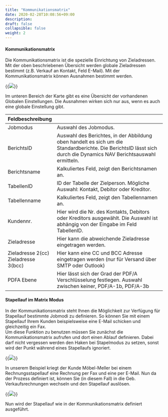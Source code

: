 ```yaml
---
title: "Kommunikationsmatrix"
date: 2020-02-28T10:08:56+09:00
description: 
draft: false
collapsible: false
weight: 2
---
```


#### Kommunikationsmatrix
Die Kommunikationsmatrix ist die spezielle Einrichtung von Zieladressen. Mit der oben beschriebenen Übersicht werden globale Zieladressen bestimmt (z.B. Verkauf an Kontakt, Feld E-Mail). Mit der Kommunikationsmatrix können Ausnahmen bestimmt werden.

{{<img src="/images/connectornav/benreport_einr_epost_komm_matrix.png" caption="Connector NAV Kommunikationsmatrix Übersicht">}}

Im unteren Bereich der Karte gibt es eine Übersicht der vorhandenen Globalen Einstellungen. Die Ausnahmen wirken sich nur aus, wenn es auch eine globale Einstellung gibt.

|Feldbeschreibung | |
|---|---|
|Jobmodus | Auswahl des Jobmodus.|
|BerichtsID | Auswahl des Berichtes, in der Abbildung oben handelt es sich um die Standardberichte. Die BerichtsID lässt sich durch die Dynamics NAV Berichtsauswahl ermitteln.|
|Berichtsname | Kalkuliertes Feld, zeigt den Berichtsnamen an.|
|TabellenID | ID der Tabelle der Zielperson. Mögliche Auswahl: Kontakt, Debitor oder Kreditor.|
|Tabellenname | Kalkuliertes Feld, zeigt den Tabellennamen an.|
|Kundennr. | Hier wird die Nr. des Kontakts, Debitors oder Kreditors ausgewählt. Die Auswahl ist abhängig von der Eingabe im Feld TabellenID.|
|Zieladresse | Hier kann die abweichende Zieladresse eingetragen werden.|
|Zieladresse 2(cc)<br />Zieladresse 3(bcc) | Hier kann eine CC und BCC Adresse eingetragen werden (nur für Versand über SMTP oder Outlook)|
|PDFA Ebene | Hier lässt sich der Grad der PDF/A Verschlüsselung festlegen. Auswahl zwischen keiner, PDF/A-1b, PDF/A-3b|

#### Stapellauf im Matrix Modus
In der Kommunikationsmatrix steht Ihnen die Möglichkeit zur Verfügung für Stapellauf bestimmte Jobmodi zu definieren. So können Sie mit einem Stapellauf Ihrem Kunden beispielsweise eine E-Mail schicken und gleichzeitig ein Fax.<br />Um diese Funktion zu benutzen müssen Sie zunächst die Kommunikationsmatrix aufrufen und dort einen Ablauf definieren. Dabei darf nicht vergessen werden den Haken bei Stapelmodus zu setzen, sonst wird der Punkt während eines Stapellaufs ignoriert.

{{<img src="/images/connectornav/benreport_einr_epost_stapellauf.png" caption="Übersicht Kommunikationsmatrix, die Felder für einen Stapellauf sind aktiviert.">}}

In unserem Beispiel kriegt der Kunde Möbel-Meller bei einem Rechnungsstapellauf eine Rechnung per Fax und eine per E-Mail. Nun da der Prozess definiert ist, können Sie (in diesem Fall) in die Geb. Verkaufsrechnungen wechseln und den Stapellauf auslösen.

{{<img src="/images/connectornav/benreport_einr_epost_stapellauf2.png" caption="Connector NAV Funktionen in Template Geb. Verkaufsrechnungen, Knopf für Stapellauf ist markiert">}}

Nun wird der Stapellauf wie in der Kommunikationsmatrix definiert ausgeführt.